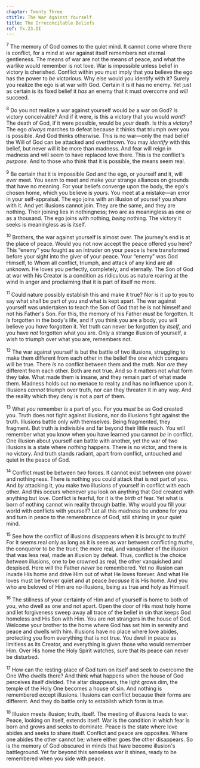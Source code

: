 ```yaml
---
chapter: Twenty Three
ctitle: The War Against Yourself
title: The Irreconcilable Beliefs
ref: Tx.23.II
---
```


<sup>7</sup> The memory of God comes to the quiet mind. It cannot come where there
is conflict, for a mind at war against itself remembers not eternal
gentleness. The means of war are not the means of peace, and what the
warlike would remember is not love. War is impossible unless belief in
victory is cherished. Conflict within you must imply that you believe
the ego has the power to *be* victorious. Why else would you identify
with it? Surely you realize the ego is at war with God. Certain it is it
has no enemy. Yet just as certain is its fixed belief it *has* an enemy
that it must overcome and *will* succeed.

<sup>8</sup> Do you not realize a war against yourself would *be* a war on God? Is
victory conceivable? And if it were, is this a victory that you would
*want*? The death of God, if it were possible, would be *your* death. Is
this a *victory*? The ego *always* marches to defeat because it thinks
that triumph over you is possible. And God thinks otherwise. This is no
war—only the mad belief the Will of God can be attacked and overthrown.
You may *identify* with this belief, but never will it be more than
madness. And fear will reign in madness and will seem to have replaced
love there. This is the conflict's *purpose.* And to those who think
that it is possible, the means seem real.

<sup>9</sup> Be certain that it is impossible God and the ego, or yourself and it,
will *ever* meet. You *seem* to meet and make your strange alliances on
grounds that have no meaning. For your beliefs converge upon the body,
the ego's chosen home, which you believe is *yours*. You meet at a
mistake—an error in your self-appraisal. The ego joins with an illusion
of yourself you *share* with it. And yet illusions cannot join. They are
the same, and they are nothing. Their joining lies in nothingness; two
are as meaningless as one or as a thousand. The ego joins with nothing,
*being* nothing. The victory it seeks is meaningless as is itself.

<sup>10</sup> Brothers, the war against yourself is almost over. The journey's end
is at the place of peace. Would you not now accept the peace offered you
here? This “enemy” you fought as an intruder on your peace is here
transformed before your sight into the giver of your peace. Your “enemy”
was God Himself, to Whom all conflict, triumph, and attack of any kind
are all unknown. He loves you perfectly, completely, and eternally. The
Son of God at war with his Creator is a condition as ridiculous as
nature roaring at the wind in anger and proclaiming that it is part of
itself no more.

<sup>11</sup> Could nature possibly establish this and make it true? Nor *is* it up
to you to say what shall be part of you and what is kept apart. The war
against yourself was undertaken to teach the Son of God that he is not
himself and not his Father's Son. For this, the memory of his Father
*must* be forgotten. It *is* forgotten in the body's life, and if you
think you are a body, you will believe you *have* forgotten it. Yet
truth can never be forgotten by *itself*, and you have *not* forgotten
what you are. Only a strange illusion of yourself, a wish to triumph
over what you are, remembers not.

<sup>12</sup> The war against yourself is but the battle of two illusions,
struggling to make them different from each other in the belief the one
which conquers will be true. There *is* no conflict between them and the
*truth.* Nor *are* they different from each other. Both are not true.
And so it matters not what form they take. What made them is insane, and
they remain part of what made them. Madness holds out no menace to
reality and has no influence upon it. Illusions *cannot* triumph over
truth, nor can they threaten it in any way. And the reality which they
deny is not a part of them.

<sup>13</sup> What *you* remember *is* a part of you. For you *must* be as God
created you. Truth does not fight against illusions, nor do illusions
fight against the truth. Illusions battle only with themselves. Being
fragmented, they fragment. But truth is indivisible and far beyond their
little reach. You will remember what you know when you have learned you
cannot *be* in conflict. One illusion about yourself can battle with
another, yet the war of two illusions is a state where *nothing*
happens. There is no victor, and there is no victory. And truth stands
radiant, apart from conflict, untouched and quiet in the peace of God.

<sup>14</sup> Conflict must be between *two* forces. It cannot exist between one
power and nothingness. There is nothing you could attack that is not
part of you. And *by* attacking it, you make two illusions of yourself
in conflict with each other. And this occurs whenever you look on
anything that God created with anything but love. Conflict is fearful,
for it is the *birth* of fear. Yet what is born of nothing cannot win
reality through battle. Why would you fill your world with conflicts
with yourself? Let all this madness be undone for you and turn in peace
to the remembrance of God, still shining in your quiet mind.

<sup>15</sup> See how the conflict of illusions disappears when it is brought to
truth! For it seems real only as long as it is seen as war between
conflicting *truths*, the conqueror to be the truer, the more real, and
vanquisher of the illusion that was less real, made an illusion by
defeat. Thus, conflict is the choice *between* illusions, one to be
crowned as real, the other vanquished and despised. Here will the Father
*never* be remembered. Yet no illusion can invade His home and drive Him
out of what He loves forever. And what He loves must be forever quiet
and at peace *because* it is His home. And you who are beloved of Him
are no illusions, being as true and holy as Himself.

<sup>16</sup> The stillness of your certainty of Him and of yourself is home to
both of you, who dwell as one and not apart. Open the door of His most
holy home and let forgiveness sweep away all trace of the belief in sin
that keeps God homeless and His Son with Him. You are not strangers in
the house of God. Welcome your brother to the home where God has set him
in serenity and peace and dwells with him. Illusions have no place where
love abides, protecting you from everything that is not true. You dwell
in peace as limitless as its Creator, and everything is given those who
would remember Him. Over His home the Holy Spirit watches, sure that its
peace can never be disturbed.

<sup>17</sup> How can the resting-place of God turn on itself and seek to overcome
the One Who dwells there? And think what happens when the house of God
perceives itself divided. The altar disappears, the light grows dim, the
temple of the Holy One becomes a house of sin. And nothing is remembered
except illusions. Illusions can conflict because their forms are
different. And they do battle only to establish which form is true.

<sup>18</sup> Illusion meets illusion; truth, itself. The meeting of illusions
leads to war. Peace, looking on itself, extends itself. War is the
condition in which fear is born and grows and seeks to dominate. Peace
is the state where love abides and seeks to share itself. Conflict and
peace are opposites. Where one abides the other cannot be; where either
goes the other disappears. So is the memory of God obscured in minds
that have become illusion's battleground. Yet far beyond this senseless
war it shines, ready to be remembered when you side with peace.

